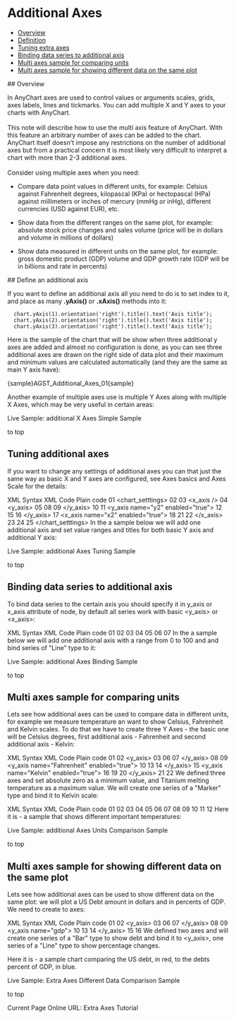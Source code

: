# Additional Axes
              
* [Overview](#overview)                                                                          
* [Definition](#definition)
* [Tuning extra axes](#tuning)
* [Binding data series to additional axis](#binding-series)
* [Multi axes sample for comparing units](#sample-comparing-units)
* [Multi axes sample for showing different data on the same plot](#sample-different-data)
 
<a name="overview"/>
## Overview
   
In AnyChart axes are used to control values or arguments scales, grids, axes labels, lines and tickmarks. You can add multiple X and Y axes to your charts with AnyChart.
<br/><br/>
This note will describe how to use the multi axis feature of AnyChart. With this feature an arbitrary number of axes can be added to the chart. AnyChart itself doesn't impose any restrictions on the number of additional axes but from a practical concern it is most likely very difficult to interpret a chart with more than 2-3 additional axes.
<br/><br/>
Consider using multiple axes when you need:

* Compare data point values in different units, for example: Celsius against Fahrenheit degrees, kilopascal (KPa) or hectopascal (HPa) against millimeters or inches of mercury (mmHg or inHg), different currencies (USD against EUR), etc.

* Show data from the different ranges on the same plot, for example: absolute stock price changes and sales volume (price will be in dollars and volume in millions of dollars)

* Show data measured in different units on the same plot, for example: gross domestic product (GDP) volume and GDP growth rate (GDP will be in billions and rate in percents)

<a name="definition"/>
## Define an additional axis

If you want to define an additional axis all you need to do is to set index to it, and place as many **.yAxis()** or **.xAxis()** methods into it:

```
  chart.yAxis(1).orientation('right').title().text('Axis title');
  chart.yAxis(2).orientation('right').title().text('Axis title');
  chart.yAxis(3).orientation('right').title().text('Axis title');
```

Here is the sample of the chart that will be show when three additional y axes are added and almost no configuration is done, as you can see three additional axes are drawn on the right side of data plot and their maximum and minimum values are calculated automatically (and they are the same as main Y axis have):

{sample}AGST\_Additional\_Axes\_01{sample}

Another example of multiple axes use is multiple Y Axes along with multiple X Axes, which may be very useful in certain areas:

Live Sample:  additional X Axes Simple Sample

to top
<a name="tuning"/>
## Tuning additional axes

If you want to change any settings of additional axes you can that just the same way as basic X and Y axes are configured, see Axes basics and Axes Scale for the details:

XML Syntax
XML Code
Plain code
01
<chart_setttings>
02
  <axes>
03
    <x_axis />
04
    <y_axis>
05
      <title>
06
        <text><![CDATA[Basic Y Axis]]></text>
07
      </title>
08
      <scale minimum="0" maximum="800000" />
09
    </y_axis>
10
    <extra>
11
      <y_axis name="y2" enabled="true">
12
        <title>
13
          <text><![CDATA[Extra Y Axis]]></text>
14
        </title>
15
        <scale minimum="800000" maximum="1600000" />
16
      </y_axis>
17
      <x_axis name="x2" enabled="true">
18
        <title>
19
          <text><![CDATA[Extra X Axis]]></text>
20
        </title>
21
        <scale minimum="800" maximum="1600" />
22
      </x_axis>
23
    </extra>
24
  </axes>
25
</chart_setttings>
In the a sample below we will add one additional axis and set value ranges and titles for both basic Y axis and additional Y axis:

Live Sample:  additional Axes Tuning Sample

to top
<a name="binding-series"/>
## Binding data series to additional axis

To bind data series to the certain axis you should specify it in y_axis or x_axis attribute of <series> node, by default all series work with basic <y_axis> or <x_axis>:

XML Syntax
XML Code
Plain code
01
<data>
02
  <series y_axis="y2">
03
    <point name="A" y="1" />
04
    <point name="B" y="2" />
05
    <point name="C" y="3" />
06
  </series>
07
</data>
In the a sample below we will add one additional axis with a range from 0 to 100 and and bind series of "Line" type to it:

Live Sample:  additional Axes Binding Sample

to top
<a name="sample-comparing-units"/>
## Multi axes sample for comparing units

Lets see how additional axes can be used to compare data in different units, for example we measure temperature an want to show Celsius, Fahrenheit and Kelvin scales. To do that we have to create three Y Axes - the basic one will be Celsius degrees, first additional axis - Fahrenheit and second additional axis - Kelvin:

XML Syntax
XML Code
Plain code
01
<axes>
02
  <y_axis>
03
    <title>
04
      <text><![CDATA[Celsius]]></text>
05
    </title>
06
    <scale minimum="273.15" maximum="1668" />
07
  </y_axis>
08
  <extra>
09
    <y_axis name="Fahrenheit" enabled="true">
10
      <title>
11
        <text><![CDATA[Fahrenheit]]></text>
12
      </title>
13
      <scale minimum="459.67" maximum="3034" />
14
    </y_axis>
15
    <y_axis name="Kelvin" enabled="true">
16
      <title>
17
        <text><![CDATA[Kelvin]]></text>
18
      </title>
19
      <scale minimum="0" maximum="1941" />
20
    </y_axis>
21
  </extra>
22
</axes>
We defined three axes and set absolute zero as a minimum value, and Titanium melting temperature as a maximum value. We will create one series of a "Marker" type and bind it to Kelvin scale:

XML Syntax
XML Code
Plain code
01
<data>
02
  <series type="Marker" y_axis="Kelvin">
03
    <point name="Absolute Zero" y="0" />
04
    <point name="Lowest recorded surface temperature on Earth" y="184" />
05
    <point name="Celsius / Fahrenheit's 'cross-over' temperature" y="233.15" />
06
    <point name="Ice melts" y="273.15" />
07
    <point name="Average human body temperature" y="309.95" />
08
    <point name="Highest recorded surface temperature on Earth" y="331" />
09
    <point name="Water boils" y="373.1339" />
10
    <point name="Titanium melts" y="1941" />
11
  </series>
12
</data>
Here it is - a sample that shows different important temperatures:

Live Sample:  additional Axes Units Comparison Sample

to top
<a name="sample-different-data"/>
## Multi axes sample for showing different data on the same plot

Lets see how additional axes can be used to show different data on the same plot: we will plot a US Debt amount in dollars and in percents of GDP. We need to create to axes:

XML Syntax
XML Code
Plain code
01
<axes>
02
  <y_axis>
03
    <title>
04
      <text><![CDATA[Debt]]></text>
05
    </title>
06
    <scale minimum="0" maximum="12000000000000" />
07
  </y_axis>
08
  <extra>
09
    <y_axis name="gdp">
10
      <title>
11
        <text><![CDATA[% GDP]]></text>
12
      </title>
13
      <scale minimum="0" maximum="140" />
14
    </y_axis>
15
  </extra>
16
</axes>
We defined two axes and will create one series of a "Bar" type to show debt and bind it to <y_axis>, one series of a "Line" type to show percentage changes.

Here it is - a sample chart comparing the US debt, in red, to the debts percent of GDP, in blue.

Live Sample:  Extra Axes Different Data Comparison Sample

to top

Current Page Online URL: Extra Axes Tutorial